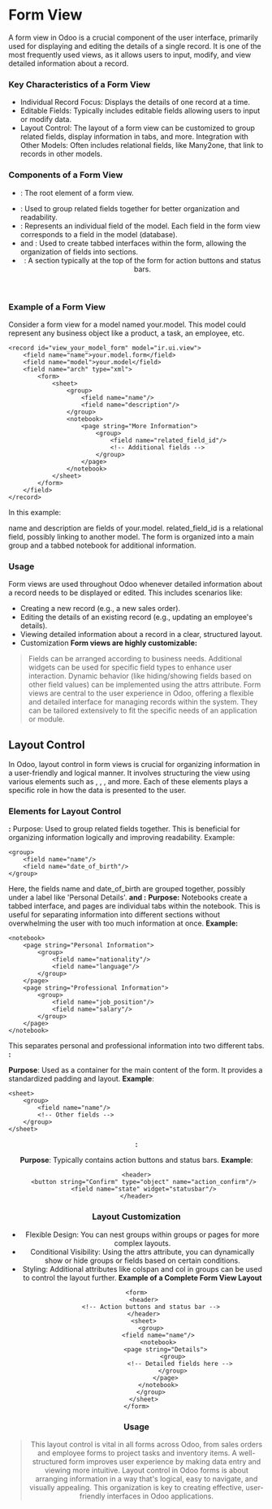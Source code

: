 # Form View
A form view in Odoo is a crucial component of the user interface, primarily used for displaying and editing the details of a single record. It is one of the most frequently used views, as it allows users to input, modify, and view detailed information about a record.

### Key Characteristics of a Form View
- Individual Record Focus: Displays the details of one record at a time.
- Editable Fields: Typically includes editable fields allowing users to input or modify data.
- Layout Control: The layout of a form view can be customized to group related fields, display information in tabs, and more.
Integration with Other Models: Often includes relational fields, like Many2one, that link to records in other models.
### Components of a Form View
- <form>: The root element of a form view.
- <group>: Used to group related fields together for better organization and readability.
- <field>: Represents an individual field of the model. Each field in the form view corresponds to a field in the model (database).
- <notebook> and <page>: Used to create tabbed interfaces within the form, allowing the organization of fields into sections.
- <header>: A section typically at the top of the form for action buttons and status bars.
### Example of a Form View
Consider a form view for a model named your.model. This model could represent any business object like a product, a task, an employee, etc.

```
<record id="view_your_model_form" model="ir.ui.view">
    <field name="name">your.model.form</field>
    <field name="model">your.model</field>
    <field name="arch" type="xml">
        <form>
            <sheet>
                <group>
                    <field name="name"/>
                    <field name="description"/>
                </group>
                <notebook>
                    <page string="More Information">
                        <group>
                            <field name="related_field_id"/>
                            <!-- Additional fields -->
                        </group>
                    </page>
                </notebook>
            </sheet>
        </form>
    </field>
</record>
```
In this example:

name and description are fields of your.model.
related_field_id is a relational field, possibly linking to another model.
The form is organized into a main group and a tabbed notebook for additional information.
### Usage
Form views are used throughout Odoo whenever detailed information about a record needs to be displayed or edited. This includes scenarios like:

- Creating a new record (e.g., a new sales order).
- Editing the details of an existing record (e.g., updating an employee's details).
- Viewing detailed information about a record in a clear, structured layout.
- Customization
**Form views are highly customizable:**

> Fields can be arranged according to business needs.
Additional widgets can be used for specific field types to enhance user interaction.
Dynamic behavior (like hiding/showing fields based on other field values) can be implemented using the attrs attribute.
Form views are central to the user experience in Odoo, offering a flexible and detailed interface for managing records within the system. They can be tailored extensively to fit the specific needs of an application or module.

## Layout Control
In Odoo, layout control in form views is crucial for organizing information in a user-friendly and logical manner. It involves structuring the view using various elements such as <group>, <notebook>, <page>, and more. Each of these elements plays a specific role in how the data is presented to the user.

### Elements for Layout Control
**<group>:**
Purpose: Used to group related fields together. This is beneficial for organizing information logically and improving readability.
Example:
```
<group>
    <field name="name"/>
    <field name="date_of_birth"/>
</group>
```
Here, the fields name and date_of_birth are grouped together, possibly under a label like 'Personal Details'.
**<notebook> and <page>:**
**Purpose:** Notebooks create a tabbed interface, and pages are individual tabs within the notebook. This is useful for separating information into different sections without overwhelming the user with too much information at once.
**Example:**
```
<notebook>
    <page string="Personal Information">
        <group>
            <field name="nationality"/>
            <field name="language"/>
        </group>
    </page>
    <page string="Professional Information">
        <group>
            <field name="job_position"/>
            <field name="salary"/>
        </group>
    </page>
</notebook>
```
This separates personal and professional information into two different tabs.
**<sheet>:**

**Purpose**: Used as a container for the main content of the form. It provides a standardized padding and layout.
**Example**:
```
<sheet>
    <group>
        <field name="name"/>
        <!-- Other fields -->
    </group>
</sheet>
```
**<header>:**

**Purpose**: Typically contains action buttons and status bars.
**Example**:
```
<header>
    <button string="Confirm" type="object" name="action_confirm"/>
    <field name="state" widget="statusbar"/>
</header>
```
### Layout Customization
- Flexible Design: You can nest groups within groups or pages for more complex layouts.
- Conditional Visibility: Using the attrs attribute, you can dynamically show or hide groups or fields based on certain conditions.
- Styling: Additional attributes like colspan and col in groups can be used to control the layout further.
**Example of a Complete Form View Layout**
```
<form>
    <header>
        <!-- Action buttons and status bar -->
    </header>
    <sheet>
        <group>
            <field name="name"/>
            <notebook>
                <page string="Details">
                    <group>
                        <!-- Detailed fields here -->
                    </group>
                </page>
            </notebook>
        </group>
    </sheet>
</form>
```
### Usage
> This layout control is vital in all forms across Odoo, from sales orders and employee forms to project tasks and inventory items.
A well-structured form improves user experience by making data entry and viewing more intuitive.
Layout control in Odoo forms is about arranging information in a way that's logical, easy to navigate, and visually appealing. This organization is key to creating effective, user-friendly interfaces in Odoo applications.




